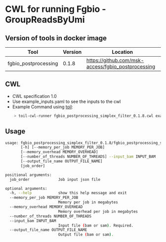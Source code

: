# CWL for running Fgbio - GroupReadsByUmi

## Version of tools in docker image

| Tool  | Version | Location                             |
| ----- | ------- | ------------------------------------ |
| fgbio_postprocessing | 0.1.8   | https://github.com/msk-access/fgbio_postprocessing |

## CWL

-   CWL specification 1.0
-   Use example_inputs.yaml to see the inputs to the cwl
-   Example Command using [toil](https://toil.readthedocs.io):

```bash
    > toil-cwl-runner fgbio_postprocessing_simplex_filter_0.1.8.cwl example_inputs.yaml
```

## Usage

```bash
usage: fgbio_postprocessing_simplex_filter_0.1.8/fgbio_postprocessing_simplex_filter_0.1.8.cwl
       [-h] [--memory_per_job MEMORY_PER_JOB]
       [--memory_overhead MEMORY_OVERHEAD]
       [--number_of_threads NUMBER_OF_THREADS] --input_bam INPUT_BAM
       [--output_file_name OUTPUT_FILE_NAME]
       [job_order]

positional arguments:
  job_order             Job input json file

optional arguments:
  -h, --help            show this help message and exit
  --memory_per_job MEMORY_PER_JOB
                        Memory per job in megabytes
  --memory_overhead MEMORY_OVERHEAD
                        Memory overhead per job in megabytes
  --number_of_threads NUMBER_OF_THREADS
  --input_bam INPUT_BAM
                        Input file (bam or sam). Required.
  --output_file_name OUTPUT_FILE_NAME
                        Output file (bam or sam).
```

